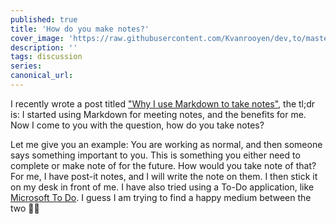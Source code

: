 ```yaml
---
published: true
title: 'How do you make notes?'
cover_image: 'https://raw.githubusercontent.com/Kvanrooyen/dev,to/master/blog-posts/how-do-you-make-notes/assets/notes-todo.png'
description: ''
tags: discussion
series:
canonical_url:
---
```


I recently wrote a post titled ["Why I use Markdown to take notes"](https://dev.to/kvanrooyen/why-i-use-markdown-to-take-notes-5fpl), the tl;dr is: I started using Markdown for meeting notes, and the benefits for me. Now I come to you with the question, how do you take notes?

Let me give you an example: You are working as normal, and then someone says something important to you. This is something you either need to complete or make note of for the future.
How would you take note of that? For me, I have post-it notes, and I will write the note on them. I then stick it on my desk in front of me. I have also tried using a To-Do application, like [Microsoft To Do](https://todo.microsoft.com/tasks/).
I guess I am trying to find a happy medium between the two :man_shrugging:
